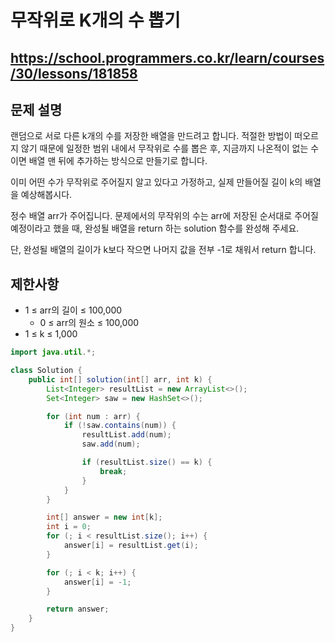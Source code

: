 # 무작위로 K개의 수 뽑기
https://school.programmers.co.kr/learn/courses/30/lessons/181858
---
## 문제 설명
랜덤으로 서로 다른 k개의 수를 저장한 배열을 만드려고 합니다. 적절한 방법이 떠오르지 않기 때문에 일정한 범위 내에서 무작위로 수를 뽑은 후, 지금까지 나온적이 없는 수이면 배열 맨 뒤에 추가하는 방식으로 만들기로 합니다.

이미 어떤 수가 무작위로 주어질지 알고 있다고 가정하고, 실제 만들어질 길이 k의 배열을 예상해봅시다.

정수 배열 arr가 주어집니다. 문제에서의 무작위의 수는 arr에 저장된 순서대로 주어질 예정이라고 했을 때, 완성될 배열을 return 하는 solution 함수를 완성해 주세요.

단, 완성될 배열의 길이가 k보다 작으면 나머지 값을 전부 -1로 채워서 return 합니다.

## 제한사항
+ 1 ≤ arr의 길이 ≤ 100,000
  + 0 ≤ arr의 원소 ≤ 100,000
+ 1 ≤ k ≤ 1,000
```java
import java.util.*;

class Solution {
    public int[] solution(int[] arr, int k) {
        List<Integer> resultList = new ArrayList<>();
        Set<Integer> saw = new HashSet<>();

        for (int num : arr) {
            if (!saw.contains(num)) {
                resultList.add(num);
                saw.add(num);

                if (resultList.size() == k) {
                    break;
                }
            }
        }

        int[] answer = new int[k];
        int i = 0;
        for (; i < resultList.size(); i++) {
            answer[i] = resultList.get(i);
        }

        for (; i < k; i++) {
            answer[i] = -1;
        }

        return answer;
    }
}
```
